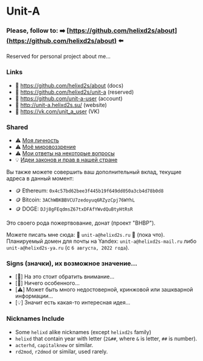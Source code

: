 # Unit-A

### Please, follow to: ➡️ [https://github.com/helixd2s/about](https://github.com/helixd2s/about) ⬅️

  Reserved for personal project about me...

### Links

  - 👑 https://github.com/helixd2s/about (docs)
  - 🥀 https://github.com/helixd2s/unit-a (reserved)
  - 🥀 https://github.com/unit-a-user (account)
  - 🥀 http://unit-a.helixd2s.su/ (website)
  - 🥀 https://vk.com/unit_a_user (VK)

### Shared

  - ⚠️ [Моя личность](https://github.com/helixd2s/about/blob/main/docs/unit-a/personal.md)
  - ⚠️ [Моё мировоззрение](https://github.com/helixd2s/about/blob/main/docs/unit-a/core.md)
  - ⚠️ [Мои ответы на некоторые вопросы](https://github.com/helixd2s/about/blob/main/docs/unit-a/interview.md)
  - 💡 [Идеи законов и прав в нашей стране](https://github.com/helixd2s/about/blob/main/docs/government/russian-zakon.md)

  Вы также можете совершить ваш дополнительный вклад, текущие адреса в данный момент: 

  - 🪙 Ethereum: `0x4c57bd62bee3f445b19f649dd050a3cb4d78b0d8`
  - 🪙 Bitcoin: `3AChWBKBBVCU7zedoyuq6RZyzCpj76WYhL`
  - 🪙 DOGE: `DJj8gFEqdmsZ67txDFAfYWvdQuBtyHtRsR`

  Это своего рода пожертвование, донат (проект "BHBP").

  Можете писать мне сюда: 👑 `unit-a@helixd2s.ru` 👑 (пока что).<br/>
  Планируемый домен для почты на Yandex: `unit-a@helixd2s-mail.ru` либо `unit-a@helixd2s-ya.ru` (с `6 августа, 2022 года`).<br/>

### Signs (значки), их возможное значение...

  - [👑] На это стоит обратить внимание...
  - [🥀] Ничего особенного... 
  - [⚠️] Может быть много недостоверной, кринжовой или зашкварной информации...
  - [💡] Значит есть какая-то интересная идея...

### Nicknames Include

  - Some `helixd` alike nicknames (except `helixd2s` family)
  - `helixd` that contain year with letter (`2&##`, where `&` is letter, `##` is number).
  - `acterhd`, `capitalknew` or similar.
  - `rd2mod`, `r2dmod` or similar, used rarely.
